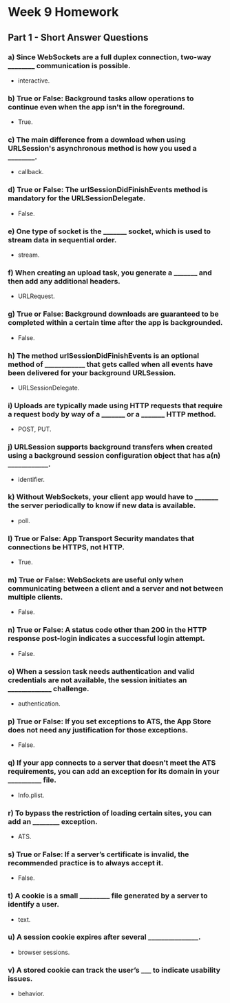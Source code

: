 # Week 9 Homework

## Part 1 - Short Answer Questions

### a) Since WebSockets are a full duplex connection, two-way ________ communication is possible.
- interactive.

### b) True or False: Background tasks allow operations to continue even when the app isn't in the foreground.
- True.

### c) The main difference from a download when using URLSession's asynchronous method is how you used a ________.
- callback.

### d) True or False: The urlSessionDidFinishEvents method is mandatory for the URLSessionDelegate.
- False.

### e) One type of socket is the _______ socket, which is used to stream data in sequential order.
- stream.

### f) When creating an upload task, you generate a _______ and then add any additional headers.
- URLRequest.

### g) True or False: Background downloads are guaranteed to be completed within a certain time after the app is backgrounded.
- False.

### h) The method urlSessionDidFinishEvents is an optional method of ____________ that gets called when all events have been delivered for your background URLSession.
- URLSessionDelegate.

### i) Uploads are typically made using HTTP requests that require a request body by way of a _______ or a _______ HTTP method.
- POST, PUT.

### j) URLSession supports background transfers when created using a background session configuration object that has a(n) ____________.
- identifier.

### k) Without WebSockets, your client app would have to _______ the server periodically to know if new data is available.
- poll.

### l) True or False: App Transport Security mandates that connections be HTTPS, not HTTP.
- True.

### m) True or False: WebSockets are useful only when communicating between a client and a server and not between multiple clients.
- False.

### n) True or False: A status code other than 200 in the HTTP response post-login indicates a successful login attempt.
- False.

### o) When a session task needs authentication and valid credentials are not available, the session initiates an _____________ challenge.
- authentication.

### p) True or False: If you set exceptions to ATS, the App Store does not need any justification for those exceptions.
- False.

### q) If your app connects to a server that doesn’t meet the ATS requirements, you can add an exception for its domain in your __________ file.
- Info.plist.

### r) To bypass the restriction of loading certain sites, you can add an ________ exception.
- ATS.

### s) True or False: If a server’s certificate is invalid, the recommended practice is to always accept it.
- False.

### t) A cookie is a small _________ file generated by a server to identify a user.
- text.

### u) A session cookie expires after several _______________.
- browser sessions.

### v) A stored cookie can track the user’s ___ to indicate usability issues.
- behavior.